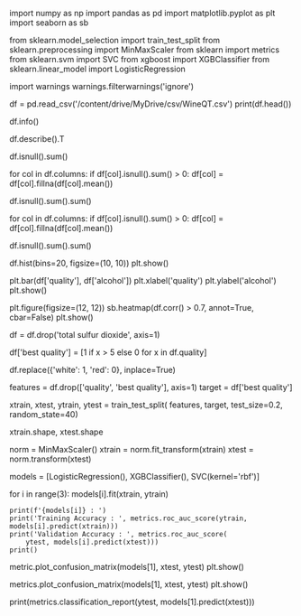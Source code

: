 import numpy as np
import pandas as pd
import matplotlib.pyplot as plt
import seaborn as sb

from sklearn.model_selection import train_test_split
from sklearn.preprocessing import MinMaxScaler
from sklearn import metrics
from sklearn.svm import SVC
from xgboost import XGBClassifier
from sklearn.linear_model import LogisticRegression

import warnings
warnings.filterwarnings('ignore')

df = pd.read_csv('/content/drive/MyDrive/csv/WineQT.csv')
print(df.head())

df.info()

df.describe().T

df.isnull().sum()

for col in df.columns:
if df[col].isnull().sum() > 0:
	df[col] = df[col].fillna(df[col].mean())

df.isnull().sum().sum()

for col in df.columns:
 if df[col].isnull().sum() > 0:
	 df[col] = df[col].fillna(df[col].mean())

df.isnull().sum().sum()

df.hist(bins=20, figsize=(10, 10))
plt.show()

plt.bar(df['quality'], df['alcohol'])
plt.xlabel('quality')
plt.ylabel('alcohol')
plt.show()

plt.figure(figsize=(12, 12))
sb.heatmap(df.corr() > 0.7, annot=True, cbar=False)
plt.show()

df = df.drop('total sulfur dioxide', axis=1)

df['best quality'] = [1 if x > 5 else 0 for x in df.quality]

df.replace({'white': 1, 'red': 0}, inplace=True)

features = df.drop(['quality', 'best quality'], axis=1)
target = df['best quality']

xtrain, xtest, ytrain, ytest = train_test_split(
	features, target, test_size=0.2, random_state=40)

xtrain.shape, xtest.shape

norm = MinMaxScaler()
xtrain = norm.fit_transform(xtrain)
xtest = norm.transform(xtest)

models = [LogisticRegression(), XGBClassifier(), SVC(kernel='rbf')]

for i in range(3):
	models[i].fit(xtrain, ytrain)

	print(f'{models[i]} : ')
	print('Training Accuracy : ', metrics.roc_auc_score(ytrain, models[i].predict(xtrain)))
	print('Validation Accuracy : ', metrics.roc_auc_score(
		ytest, models[i].predict(xtest)))
	print()

metric.plot_confusion_matrix(models[1], xtest, ytest)
plt.show()

metrics.plot_confusion_matrix(models[1], xtest, ytest)
plt.show()

print(metrics.classification_report(ytest,
									models[1].predict(xtest)))
